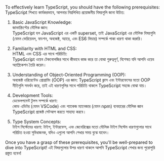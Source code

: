 To effectively learn TypeScript, you should have the following prerequisites:
TypeScript শিখতে কার্যকরভাবে, আপনার নিম্নলিখিত প্রয়োজনীয় বিষয়গুলি জানা উচিত: 

1. Basic JavaScript Knowledge:  
   জাভাস্ক্রিপ্টের মৌলিক জ্ঞান:  
   TypeScript হল JavaScript এর একটি superset, তাই JavaScript এর মৌলিক বিষয়গুলি (যেমন ভেরিয়েবল, ফাংশন, অবজেক্ট, অ্যারে, এবং ES6 ফিচার) সম্পর্কে পাকা ধারণা থাকা জরুরি।  

2. Familiarity with HTML and CSS:  
   HTML এবং CSS এর সাথে পরিচিতি:  
   TypeScript ওয়েব টেকনোলজির সাথে কীভাবে কাজ করে তা বোঝা গুরুত্বপূর্ণ, বিশেষত যদি আপনি ওয়েব অ্যাপ্লিকেশন তৈরি করেন।  

3. Understanding of Object-Oriented Programming (OOP):  
   অবজেক্ট ওরিয়েন্টেড প্রোগ্রামিং (OOP) এর জ্ঞান: 
   TypeScript ক্লাস এবং ইন্টারফেসের মতো OOP নীতিগুলি সমর্থন করে, তাই এই ধারণাগুলির সাথে পরিচিতি থাকলে TypeScript সহজে বোঝা যায়।  

4. Development Tools:  
   ডেভেলপমেন্ট টুলস সম্পর্কে ধারণা:  
   কোড এডিটর (যেমন VSCode) এবং প্যাকেজ ম্যানেজার (যেমন npm) ব্যবহারের মৌলিক জ্ঞান TypeScript প্রজেক্ট সেটআপ করতে সাহায্য করবে।  

5. Type System Concepts:  
   টাইপ সিস্টেমের ধারণা: 
   টাইপ, ইন্টারফেস, এবং জেনেরিক্সের মতো মৌলিক টাইপ সিস্টেম ধারণাগুলোর সাথে পরিচিত হওয়া সুবিধাজনক, যদিও এগুলো আপনি শেখার সময় বুঝে যাবেন।  

Once you have a grasp of these prerequisites, you'll be well-prepared to dive into TypeScript! 
এই বিষয়গুলোর উপর ধারণা থাকলে আপনি TypeScript শেখার জন্য পুরোপুরি প্রস্তুত হবেন! 